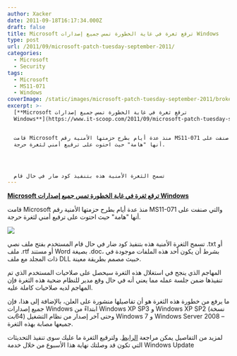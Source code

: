 ```yaml
---
author: Xacker
date: 2011-09-18T16:17:34.000Z
draft: false
title: Microsoft ترقع ثغرة في غاية الخطورة تمس جميع إصدارات Windows
type: post
url: /2011/09/microsoft-patch-tuesday-september-2011/
categories:
  - Microsoft
  - Security
tags:
  - Microsoft
  - MS11-071
  - Windows
coverImage: /static/images/microsoft-patch-tuesday-september-2011/broken-microsoft.jpg
excerpt: >-
  [**Microsoft ترقع ثغرة في غاية الخطورة تمس جميع إصدارات
  Windows**](https://www.it-scoop.com/2011/09/microsoft-patch-tuesday-september-2011)


  قامت Microsoft منذ عدة أيام بطرح حزمتها الأمنية رقم MS11-071 والتي صنفت على
  أنها "هامة" حيث احتوت على ترقيع أمني لثغرة حرجة.




  تسمح الثغرة الأمنية هذه بتنفيذ كود ضار في حال قام
---
```

[**Microsoft ترقع ثغرة في غاية الخطورة تمس جميع إصدارات Windows**](https://www.it-scoop.com/2011/09/microsoft-patch-tuesday-september-2011)

قامت Microsoft منذ عدة أيام بطرح حزمتها الأمنية رقم MS11-071 والتي صنفت على أنها "هامة" حيث احتوت على ترقيع أمني لثغرة حرجة.

![](/static/images/microsoft-patch-tuesday-september-2011/broken-microsoft.jpg)

تسمح الثغرة الأمنية هذه بتنفيذ كود ضار في حال قام المستخدم بفتح ملف نصي .txt أو ملف .rtf أو مستند Word بصيغة .doc، بشرط أن يكون أحد هذه الملفات موجودة في ذات المجلد مع ملف DLL خبيث مصمم بطريقة معينة.

المهاجم الذي ينجح في استغلال هذه الثغرة سيحصل على صلاحيات المستخدم الذي تم تنفيذها ضمن جلسة عمله مما يعني أنه في حال وقع مدير للنظام ضحية هذه الثغرة فإن المهاجم لديه صلاحيات كاملة عليه.

ما يرفع من خطورة هذه الثغرة هو أن تفاصيلها منشورة على العلن، بالإضافة إلى هذا، فإن جميع إصدارات Windows ابتداءً من Windows XP SP3 و Windows XP SP2 (نسخة 64بت) وحتى آخر إصدار من نظام التشغيل Windows 7 و Windows Server 2008 – جميعها مصابة بهذه الثغرة.

لمزيد من التفاصيل يمكن مراجعة [الرابط](http://technet.microsoft.com/en-us/security/bulletin/ms11-071). ولترقيع الثغرة ما عليك سوى تنفيذ التحديثات التي تكون قد وصلتك نهاية هذا الأسبوع من خلال خدمة Windows Update
